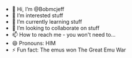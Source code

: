 - 👋 Hi, I’m @Bobmcjeff
- 👀 I’m interested stuff
- 🌱 I’m currently learning stuff
- 💞️ I’m looking to collaborate on stuff
- 📫 How to reach me - you won't need to...
- 😄 Pronouns: HIM
- ⚡ Fun fact: The emus won The Great Emu War 
  
<!---
Bobmcjeff/Bobmcjeff is a ✨ special ✨ repository because its `README.md` (this file) appears on your GitHub profile.
You can click the Preview link to take a look at your changes.
--->
